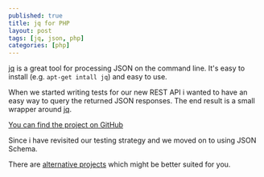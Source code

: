 ```yaml
---
published: true
title: jq for PHP
layout: post
tags: [jq, json, php]
categories: [php]
---
```

[jq](https://stedolan.github.io/jq/) is a great tool for processing JSON on the command line.
It's easy to install (e.g. `apt-get intall jq`) and easy to use.

When we started writing tests for our new REST API i wanted to have an easy way to query the returned JSON responses.
The end result is a small wrapper around [jq](https://stedolan.github.io/jq/).

[You can find the project on GitHub](https://github.com/estahn/json-query-wrapper)

Since i have revisited our testing strategy and we moved on to using JSON Schema.

There are [alternative projects](https://github.com/estahn/json-query-wrapper#alternatives) which might be better suited for you.